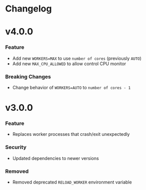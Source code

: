 # Changelog

<a name="v4.0.0"></a>
 # v4.0.0
### Feature
* Add new `WORKERS=MAX` to use `number of cores` (previously `AUTO`)
* Add new `MAX_CPU_ALLOWED` to allow control CPU monitor
### Breaking Changes
* Change behavior of `WORKERS=AUTO` to `number of cores - 1`

<a name="v3.0.0"></a>
 # v3.0.0
### Feature
* Replaces worker processes that crash/exit unexpectedly
### Security
* Updated dependencies to newer versions
### Removed
* Removed deprecated `RELOAD_WORKER` environment variable
